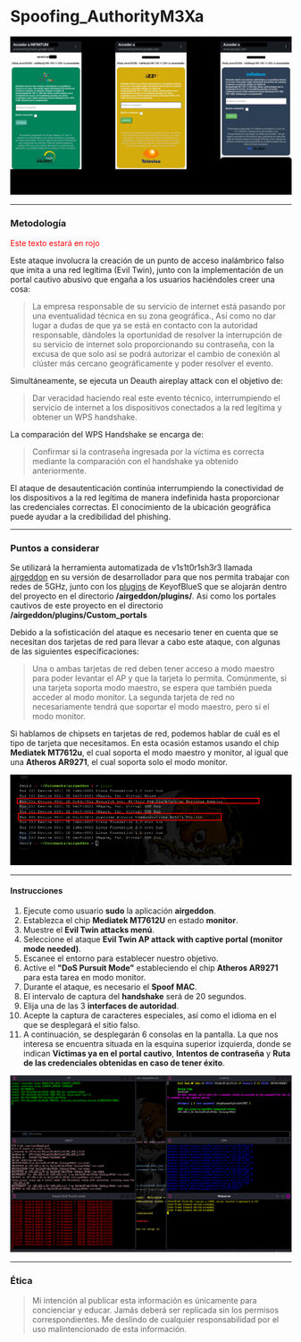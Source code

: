 # Spoofing_AuthorityM3Xa

![Descripción de la imagen](https://github.com/Valentespiegel/Spoofing_AuthorityM3Xa/blob/master/Evidencia/1.png?raw=true)

---

### Metodología

<font color="red">Este texto estará en rojo</font>


Este ataque involucra la creación de un punto de acceso inalámbrico falso que imita a una red legítima (Evil Twin), junto con la implementación de un portal cautivo abusivo que engaña a los usuarios haciéndoles creer una cosa:

> La empresa responsable de su servicio de internet está pasando por una eventualidad técnica en su zona geográfica., Así como no dar lugar a dudas de que ya se está en contacto con la autoridad responsable, dándoles la oportunidad de resolver la interrupción de su servicio de internet solo proporcionando su contraseña, con la excusa de que solo así se podrá autorizar el cambio de conexión al clúster más cercano geográficamente y poder resolver el evento.
  
Simultáneamente, se ejecuta un Deauth aireplay attack con el objetivo de:

> Dar veracidad haciendo real este evento técnico, interrumpiendo el servicio de internet a los dispositivos conectados a la red legítima y obtener un WPS handshake.

La comparación del WPS Handshake se encarga de:

> Confirmar si la contraseña ingresada por la víctima es correcta mediante la comparación con el handshake ya obtenido anteriormente.

El ataque de desautenticación continúa interrumpiendo la conectividad de los dispositivos a la red legítima de manera indefinida hasta proporcionar las credenciales correctas. El conocimiento de la ubicación geográfica puede ayudar a la credibilidad del phishing.

---

### Puntos a considerar
Se utilizará la herramienta automatizada de v1s1t0r1sh3r3 llamada [airgeddon](https://github.com/v1s1t0r1sh3r3/airgeddon) en su versión de desarrollador para que nos permita trabajar con redes de 5GHz, junto con los [plugins](https://github.com/KeyofBlueS/airgeddon-plugins) de KeyofBlueS que se alojarán dentro del proyecto en el directorio **/airgeddon/plugins/**. Asi como los portales cautivos de este proyecto en el directorio **/airgeddon/plugins/Custom_portals**

 Debido a la sofisticación del ataque es necesario tener en cuenta que se necesitan dos tarjetas de red para llevar a cabo este ataque, con algunas de las siguientes especificaciones:

> Una o ambas tarjetas de red deben tener acceso a modo maestro para poder levantar el AP y que la tarjeta lo permita. Comúnmente, si una tarjeta soporta modo maestro, se espera que también pueda acceder al modo monitor.
> La segunda tarjeta de red no necesariamente tendrá que soportar el modo maestro, pero sí el modo monitor.

Si hablamos de chipsets en tarjetas de red, podemos hablar de cuál es el tipo de tarjeta que necesitamos. En esta ocasión estamos usando el chip **Mediatek MT7612u**, el cual soporta el modo maestro y monitor, al igual que una **Atheros AR9271**, el cual soporta solo el modo monitor.

![Descripción de la imagen](https://github.com/Valentespiegel/Spoofing_AuthorityM3Xa/blob/master/Evidencia/2.png?raw=true)

---

#### **Instrucciones**

1. Ejecute como usuario **sudo** la aplicación **airgeddon**.
2. Establezca el chip **Mediatek MT7612U** en estado **monitor**.
3. Muestre el **Evil Twin attacks menú**.
4. Seleccione el ataque **Evil Twin AP attack with captive portal (monitor mode needed)**.
5. Escanee el entorno para establecer nuestro objetivo.
6. Active el **"DoS Pursuit Mode"** estableciendo el chip **Atheros AR9271** para esta tarea en modo monitor.
7. Durante el ataque, es necesario el **Spoof MAC**.
8. El intervalo de captura del **handshake** será de 20 segundos.
9. Elija una de las 3 **interfaces de autoridad**.
10. Acepte la captura de caracteres especiales, así como el idioma en el que se desplegará el sitio falso.
11. A continuación, se desplegarán 6 consolas en la pantalla. La que nos interesa se encuentra situada en la esquina superior izquierda, donde se indican **Víctimas ya en el portal cautivo**, **Intentos de contraseña** y **Ruta de las credenciales obtenidas en caso de tener éxito**.

![Descripción de la imagen](https://github.com/Valentespiegel/Spoofing_AuthorityM3Xa/blob/master/Evidencia/3.png?raw=true)

---

### Ética

> Mi intención al publicar esta información es únicamente para concienciar y educar. Jamás deberá ser replicada sin los permisos correspondientes. Me deslindo de cualquier responsabilidad por el uso malintencionado de esta información.
